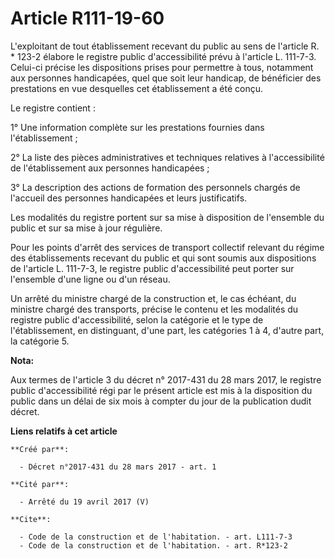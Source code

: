 # Article R111-19-60

L'exploitant de tout établissement recevant du public au sens de l'article R. * 123-2 élabore le registre public
d'accessibilité prévu à l'article L. 111-7-3. Celui-ci précise les dispositions prises pour permettre à tous, notamment aux
personnes handicapées, quel que soit leur handicap, de bénéficier des prestations en vue desquelles cet établissement a été
conçu. 

Le registre contient : 

1° Une information complète sur les prestations fournies dans l'établissement ; 

2° La liste des pièces administratives et techniques relatives à l'accessibilité de l'établissement aux personnes
handicapées ; 

3° La description des actions de formation des personnels chargés de l'accueil des personnes handicapées et leurs
justificatifs. 

Les modalités du registre portent sur sa mise à disposition de l'ensemble du public et sur sa mise à jour régulière. 

Pour les points d'arrêt des services de transport collectif relevant du régime des établissements recevant du public et qui
sont soumis aux dispositions de l'article L. 111-7-3, le registre public d'accessibilité peut porter sur l'ensemble d'une
ligne ou d'un réseau. 

Un arrêté du ministre chargé de la construction et, le cas échéant, du ministre chargé des transports, précise le contenu et
les modalités du registre public d'accessibilité, selon la catégorie et le type de l'établissement, en distinguant, d'une
part, les catégories 1 à 4, d'autre part, la catégorie 5.

**Nota:**

Aux termes de l'article 3 du décret n° 2017-431 du 28 mars 2017, le registre public d'accessibilité régi par le présent
article est mis à la disposition du public dans un délai de six mois à compter du jour de la publication dudit décret.

**Liens relatifs à cet article**

	**Créé par**:

	  - Décret n°2017-431 du 28 mars 2017 - art. 1

	**Cité par**:

	  - Arrêté du 19 avril 2017 (V)

	**Cite**:

	  - Code de la construction et de l'habitation. - art. L111-7-3
	  - Code de la construction et de l'habitation. - art. R*123-2
